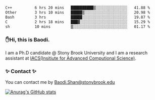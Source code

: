 <!--START_SECTION:waka-->

```txt
C++          6 hrs 20 mins   ██████████▒░░░░░░░░░░░░░░   41.88 %
Other        3 hrs 10 mins   █████▒░░░░░░░░░░░░░░░░░░░   20.98 %
Bash         3 hrs           █████░░░░░░░░░░░░░░░░░░░░   19.87 %
C            2 hrs 18 mins   ███▓░░░░░░░░░░░░░░░░░░░░░   15.29 %
sh           10 mins         ▒░░░░░░░░░░░░░░░░░░░░░░░░   01.17 %
```

<!--END_SECTION:waka-->

### ✋Hi, this is Baodi. 

I am a Ph.D candidate @ Stony Brook University and I am a research assistant at [IACS(Insitiute for Advanced Computional Science)](https://iacs.stonybrook.edu/).

### ✨ Contact ✨

You can contact me by [Baodi.Shan@stonybrook.edu](mailto:Baodi.Shan@stonybrook.edu)

[![Anurag's GitHub stats](https://github-readme-stats.vercel.app/api?username=lwshanbd&theme=jolly&show_icons=true&count_private=true&include_all_commits=true)](https://github.com/anuraghazra/github-readme-stats)



<!--
**lwshanbd/lwshanbd** is a ✨ _special_ ✨ repository because its `README.md` (this file) appears on your GitHub profile.

Here are some ideas to get you started:

- 🔭 I’m currently working on ...
- 🌱 I’m currently learning ...
- 👯 I’m looking to collaborate on ...
- 🤔 I’m looking for help with ...
- 💬 Ask me about ...
- 📫 How to reach me: ...
- 😄 Pronouns: ...
- ⚡ Fun fact: ...
-->
